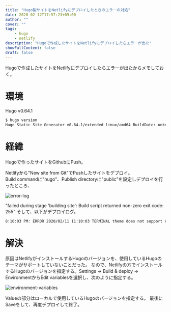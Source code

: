 ```yaml
---
title: "Hugo製サイトをNetlifyにデプロイしたときのエラーの対処"
date: 2020-02-12T17:57:23+09:00
author: ""
cover: ""
tags:
    - hugo
    - netlify
description: "Hugoで作成したサイトをNetlifyにデプロイしたらエラーが出た"
showFullContent: false
draft: false
---
```

Hugoで作成したサイトをNetlifyにデプロイしたらエラーが出たからメモしておく。

# 環境
Hugo v0.64.1
```bash
$ hugo version
Hugo Static Site Generator v0.64.1/extended linux/amd64 BuildDate: unknown
```

# 経緯
Hugoで作ったサイトをGithubにPush。

Netlifyから"New site from Git"でPushしたサイトをデプロイ。  
Build commandに"hugo"、Publish directoryに"public"を設定しデプロイを行ったところ、

![error-log](/posts/img/2020-02-12/netlify-error.png)  

"failed during stage 'building site': Build script returned non-zero exit code: 255"
そして、以下がデプロイログ。

```bash
8:10:03 PM: ERROR 2020/02/11 11:10:03 TERMINAL theme does not support Hugo version 0.54.0. Minimum version required is 0.57
```

# 解決
原因はNetlifyがインストールするHugoのバージョンを、使用しているHugoのテーマがサポートしていないことだった。
なので、Netlifyの方でインストールするHugoのバージョンを指定する。Settings -> Build & deploy -> EnvironmentからEdit variablesを選択し、次のように指定する。

![environment-variables](/posts/img/2020-02-12/environment-variables.png)

Valueの部分はローカルで使用しているHugoのバージョンを指定する。
最後にSaveをして、再度デプロイして終了。
